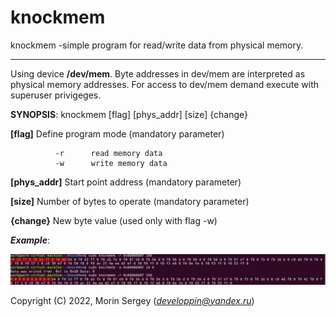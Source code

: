 knockmem
===========
knockmem -simple program for read/write data from physical memory. 
____
Using device **/dev/mem**. Byte addresses in dev/mem are interpreted as physical memory addresses. For access to dev/mem demand execute with superuser privigeges. 


**SYNOPSIS**: knockmem [flag] [phys_addr] [size] {change}

**[flag]**     Define program mode   (mandatory parameter) 

		      -r      read memory data
		      -w      write memory data


**[phys_addr]** Start point address   (mandatory parameter)


**[size]**      Number of bytes to operate   (mandatory parameter)


**{change}**    New byte value   (used only with flag -w)


___Example___: 

![Image alt](https://raw.githubusercontent.com/developpin/knockmem/master/Image.png)


Copyright (C) 2022, Morin Sergey (*developpin@yandex.ru*)
